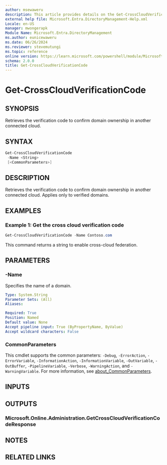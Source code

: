 ```yaml
---
author: msewaweru
description: This article provides details on the Get-CrossCloudVerificationCode command.
external help file: Microsoft.Entra.DirectoryManagement-Help.xml
Locale: en-US
manager: mwongerapk
Module Name: Microsoft.Entra.DirectoryManagement
ms.author: eunicewaweru
ms.date: 06/26/2024
ms.reviewer: stevemutungi
ms.topic: reference
online version: https://learn.microsoft.com/powershell/module/Microsoft.Entra/Get-CrossCloudVerificationCode
schema: 2.0.0
title: Get-CrossCloudVerificationCode
---
```


# Get-CrossCloudVerificationCode

## SYNOPSIS

Retrieves the verification code to confirm domain ownership in another connected cloud.

## SYNTAX

```powershell
Get-CrossCloudVerificationCode
 -Name <String>
 [<CommonParameters>]
```

## DESCRIPTION

Retrieves the verification code to confirm domain ownership in another connected cloud. Applies only to verified domains.

## EXAMPLES

### Example 1: Get the cross cloud verification code

```powershell
Get-CrossCloudVerificationCode -Name Contoso.com
```

This command returns a string to enable cross-cloud federation.

## PARAMETERS

### -Name

Specifies the name of a domain.

```yaml
Type: System.String
Parameter Sets: (All)
Aliases:

Required: True
Position: Named
Default value: None
Accept pipeline input: True (ByPropertyName, ByValue)
Accept wildcard characters: False
```

### CommonParameters

This cmdlet supports the common parameters: `-Debug`, `-ErrorAction`, `-ErrorVariable`, `-InformationAction`, `-InformationVariable`, `-OutVariable`, `-OutBuffer`, `-PipelineVariable`, `-Verbose`, `-WarningAction`, and `-WarningVariable`. For more information, see [about_CommonParameters](https://go.microsoft.com/fwlink/?LinkID=113216).

## INPUTS

## OUTPUTS

### Microsoft.Online.Administration.GetCrossCloudVerificationCodeResponse

## NOTES

## RELATED LINKS
